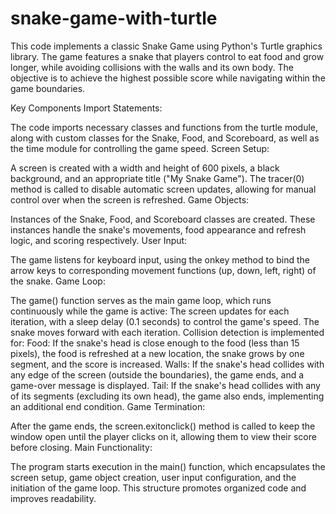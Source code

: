 # snake-game-with-turtle
This code implements a classic Snake Game using Python's Turtle graphics library. The game features a snake that players control to eat food and grow longer, while avoiding collisions with the walls and its own body. The objective is to achieve the highest possible score while navigating within the game boundaries.

Key Components
Import Statements: 

The code imports necessary classes and functions from the turtle module, along with custom classes for the Snake, Food, and Scoreboard, as well as the time module for controlling the game speed.
Screen Setup:

A screen is created with a width and height of 600 pixels, a black background, and an appropriate title ("My Snake Game"). The tracer(0) method is called to disable automatic screen updates, allowing for manual control over when the screen is refreshed.
Game Objects:

Instances of the Snake, Food, and Scoreboard classes are created. These instances handle the snake's movements, food appearance and refresh logic, and scoring respectively.
User Input:

The game listens for keyboard input, using the onkey method to bind the arrow keys to corresponding movement functions (up, down, left, right) of the snake.
Game Loop:

The game() function serves as the main game loop, which runs continuously while the game is active:
The screen updates for each iteration, with a sleep delay (0.1 seconds) to control the game's speed.
The snake moves forward with each iteration.
Collision detection is implemented for:
Food: If the snake's head is close enough to the food (less than 15 pixels), the food is refreshed at a new location, the snake grows by one segment, and the score is increased.
Walls: If the snake's head collides with any edge of the screen (outside the boundaries), the game ends, and a game-over message is displayed.
Tail: If the snake's head collides with any of its segments (excluding its own head), the game also ends, implementing an additional end condition.
Game Termination:

After the game ends, the screen.exitonclick() method is called to keep the window open until the player clicks on it, allowing them to view their score before closing.
Main Functionality:

The program starts execution in the main() function, which encapsulates the screen setup, game object creation, user input configuration, and the initiation of the game loop. This structure promotes organized code and improves readability.
